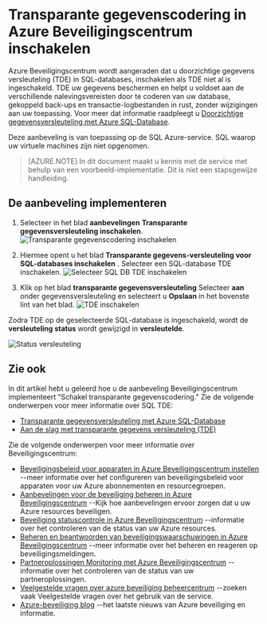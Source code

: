 <properties
   pageTitle="Transparante gegevenscodering in Azure Beveiligingscentrum inschakelen | Microsoft Azure"
   description="In dit document ziet u hoe u het implementeren van de aanbeveling Azure Beveiligingscentrum **Transparante gegevensversleuteling inschakelen**."
   services="security-center"
   documentationCenter="na"
   authors="TerryLanfear"
   manager="MBaldwin"
   editor=""/>

<tags
   ms.service="security-center"
   ms.devlang="na"
   ms.topic="article"
   ms.tgt_pltfrm="na"
   ms.workload="na"
   ms.date="07/29/2016"
   ms.author="terrylan"/>

# <a name="enable-transparent-data-encryption-in-azure-security-center"></a>Transparante gegevenscodering in Azure Beveiligingscentrum inschakelen

Azure Beveiligingscentrum wordt aangeraden dat u doorzichtige gegevens versleuteling (TDE) in SQL-databases, inschakelen als TDE niet al is ingeschakeld. TDE uw gegevens beschermen en helpt u voldoet aan de verschillende nalevingsvereisten door te coderen van uw database, gekoppeld back-ups en transactie-logbestanden in rust, zonder wijzigingen aan uw toepassing. Voor meer dat informatie raadpleegt u [Doorzichtige gegevensversleuteling met Azure SQL-Database](https://msdn.microsoft.com/library/dn948096).

Deze aanbeveling is van toepassing op de SQL Azure-service. SQL waarop uw virtuele machines zijn niet opgenomen.

> [AZURE.NOTE] In dit document maakt u kennis met de service met behulp van een voorbeeld-implementatie.  Dit is niet een stapsgewijze handleiding.

## <a name="implement-the-recommendation"></a>De aanbeveling implementeren

1. Selecteer in het blad **aanbevelingen** **Transparante gegevensversleuteling inschakelen**.
![Transparante gegevenscodering inschakelen][1]

2. Hiermee opent u het blad **Transparante gegevens-versleuteling voor SQL-databases inschakelen** . Selecteer een SQL-database TDE inschakelen.
![Selecteer SQL DB TDE inschakelen][2]
3. Klik op het blad **transparante gegevensversleuteling** Selecteer **aan** onder gegevensversleuteling en selecteert u **Opslaan** in het bovenste lint van het blad.
![TDE inschakelen][3]

  Zodra TDE op de geselecteerde SQL-database is ingeschakeld, wordt de **versleuteling status** wordt gewijzigd in **versleutelde**.    

  ![Status versleuteling][4]

## <a name="see-also"></a>Zie ook

In dit artikel hebt u geleerd hoe u de aanbeveling Beveiligingscentrum implementeert "Schakel transparante gegevenscodering." Zie de volgende onderwerpen voor meer informatie over SQL TDE:

- [Transparante gegevensversleuteling met Azure SQL-Database](https://msdn.microsoft.com/library/dn948096)
- [Aan de slag met transparante gegevens versleuteling (TDE)](../sql-data-warehouse/sql-data-warehouse-encryption-tde.md)

Zie de volgende onderwerpen voor meer informatie over Beveiligingscentrum:

- [Beveiligingsbeleid voor apparaten in Azure Beveiligingscentrum instellen](security-center-policies.md) --meer informatie over het configureren van beveiligingsbeleid voor apparaten voor uw Azure abonnementen en resourcegroepen.
- [Aanbevelingen voor de beveiliging beheren in Azure Beveiligingscentrum](security-center-recommendations.md) --Kijk hoe aanbevelingen ervoor zorgen dat u uw Azure resources beveiligen.
- [Beveiliging statuscontrole in Azure Beveiligingscentrum](security-center-monitoring.md) --informatie over het controleren van de status van uw Azure resources.
- [Beheren en beantwoorden van beveiligingswaarschuwingen in Azure Beveiligingscentrum](security-center-managing-and-responding-alerts.md) --meer informatie over het beheren en reageren op beveiligingsmeldingen.
- [Partneroplossingen Monitoring met Azure Beveiligingscentrum](security-center-partner-solutions.md) --informatie over het controleren van de status van uw partneroplossingen.
- [Veelgestelde vragen over azure beveiliging beheercentrum](security-center-faq.md) --zoeken vaak Veelgestelde vragen over het gebruik van de service.
- [Azure-beveiliging blog](http://blogs.msdn.com/b/azuresecurity/) --het laatste nieuws van Azure beveiliging en informatie.

<!--Image references-->
[1]: ./media/security-center-enable-tde-on-sql-databases/enable-tde.png
[2]:./media/security-center-enable-tde-on-sql-databases/transparent-data-encryption-blade.png
[3]: ./media/security-center-enable-tde-on-sql-databases/turn-on-tde.png
[4]: ./media/security-center-enable-tde-on-sql-databases/encrypted.png
